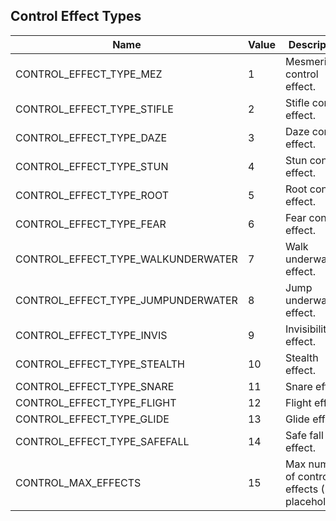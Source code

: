 ## Control Effect Types

| Name | Value | Description |
|------|-------|-------------|
| CONTROL_EFFECT_TYPE_MEZ | 1 | Mesmerize control effect. |
| CONTROL_EFFECT_TYPE_STIFLE | 2 | Stifle control effect. |
| CONTROL_EFFECT_TYPE_DAZE | 3 | Daze control effect. |
| CONTROL_EFFECT_TYPE_STUN | 4 | Stun control effect. |
| CONTROL_EFFECT_TYPE_ROOT | 5 | Root control effect. |
| CONTROL_EFFECT_TYPE_FEAR | 6 | Fear control effect. |
| CONTROL_EFFECT_TYPE_WALKUNDERWATER | 7 | Walk underwater effect. |
| CONTROL_EFFECT_TYPE_JUMPUNDERWATER | 8 | Jump underwater effect. |
| CONTROL_EFFECT_TYPE_INVIS | 9 | Invisibility effect. |
| CONTROL_EFFECT_TYPE_STEALTH | 10 | Stealth effect. |
| CONTROL_EFFECT_TYPE_SNARE | 11 | Snare effect. |
| CONTROL_EFFECT_TYPE_FLIGHT | 12 | Flight effect. |
| CONTROL_EFFECT_TYPE_GLIDE | 13 | Glide effect. |
| CONTROL_EFFECT_TYPE_SAFEFALL | 14 | Safe fall effect. |
| CONTROL_MAX_EFFECTS | 15 | Max number of control effects (+1 placeholder). |
